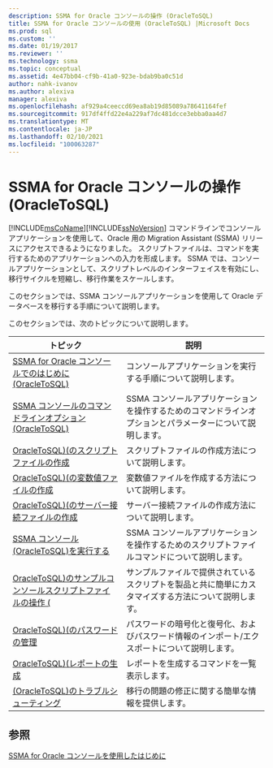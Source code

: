 ```yaml
---
description: SSMA for Oracle コンソールの操作 (OracleToSQL)
title: SSMA for Oracle コンソールの使用 (OracleToSQL) |Microsoft Docs
ms.prod: sql
ms.custom: ''
ms.date: 01/19/2017
ms.reviewer: ''
ms.technology: ssma
ms.topic: conceptual
ms.assetid: 4e47bb04-cf9b-41a0-923e-bdab9ba0c51d
author: nahk-ivanov
ms.author: alexiva
manager: alexiva
ms.openlocfilehash: af929a4ceeccd69ea8ab19d85089a78641164fef
ms.sourcegitcommit: 917df4ffd22e4a229af7dc481dcce3ebba0aa4d7
ms.translationtype: MT
ms.contentlocale: ja-JP
ms.lasthandoff: 02/10/2021
ms.locfileid: "100063287"
---
```

# <a name="working-with-ssma-for-oracle-console-oracletosql"></a>SSMA for Oracle コンソールの操作 (OracleToSQL)
[!INCLUDE[msCoName](../../includes/msconame_md.md)][!INCLUDE[ssNoVersion](../../includes/ssnoversion-md.md)] コマンドラインでコンソールアプリケーションを使用して、Oracle 用の Migration Assistant (SSMA) リリースにアクセスできるようになりました。 スクリプトファイルは、コマンドを実行するためのアプリケーションへの入力を形成します。 SSMA では、コンソールアプリケーションとして、スクリプトレベルのインターフェイスを有効にし、移行サイクルを短縮し、移行作業をスケールします。  
  
このセクションでは、SSMA コンソールアプリケーションを使用して Oracle データベースを移行する手順について説明します。  
  
このセクションでは、次のトピックについて説明します。  
  
|トピック|説明|  
|-|-|  
|[SSMA for Oracle コンソールでのはじめに &#40;OracleToSQL&#41;](../../ssma/oracle/getting-started-with-ssma-for-oracle-console-oracletosql.md)|コンソールアプリケーションを実行する手順について説明します。|  
|[SSMA コンソールのコマンドラインオプション &#40;OracleToSQL&#41;](../../ssma/oracle/command-line-options-in-ssma-console-oracletosql.md)|SSMA コンソールアプリケーションを操作するためのコマンドラインオプションとパラメーターについて説明します。|  
|[OracleToSQL&#41;&#40;のスクリプトファイルの作成 ](../../ssma/oracle/creating-script-files-oracletosql.md)|スクリプトファイルの作成方法について説明します。|  
|[OracleToSQL&#41;&#40;の変数値ファイルの作成 ](../../ssma/oracle/creating-variable-value-files-oracletosql.md)|変数値ファイルを作成する方法について説明します。|  
|[OracleToSQL&#41;&#40;のサーバー接続ファイルの作成 ](../../ssma/oracle/creating-the-server-connection-files-oracletosql.md)|サーバー接続ファイルの作成方法について説明します。|  
|[SSMA コンソール &#40;OracleToSQL&#41;を実行する ](../../ssma/oracle/executing-the-ssma-console-oracletosql.md)|SSMA コンソールアプリケーションを操作するためのスクリプトファイルコマンドについて説明します。|  
|[OracleToSQL&#41;のサンプルコンソールスクリプトファイルの操作 &#40;](../../ssma/oracle/working-with-the-sample-console-script-files-oracletosql.md)|サンプルファイルで提供されているスクリプトを製品と共に簡単にカスタマイズする方法について説明します。|  
|[OracleToSQL&#41;&#40;のパスワードの管理 ](../../ssma/oracle/managing-passwords-oracletosql.md)|パスワードの暗号化と復号化、およびパスワード情報のインポート/エクスポートについて説明します。|  
|[OracleToSQL&#41;&#40;レポートの生成 ](../../ssma/oracle/generating-reports-oracletosql.md)|レポートを生成するコマンドを一覧表示します。|  
|[&#40;OracleToSQL&#41;のトラブルシューティング ](../../ssma/oracle/troubleshooting-oracletosql.md)|移行の問題の修正に関する簡単な情報を提供します。|  
  
## <a name="see-also"></a>参照  
[SSMA for Oracle コンソールを使用したはじめに](getting-started-with-ssma-for-oracle-console-oracletosql.md)  
  
